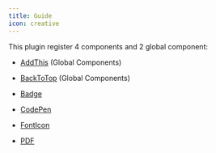 ```yaml
---
title: Guide
icon: creative
---
```


This plugin register 4 components and 2 global component:

- [AddThis](addthis.md) (Global Components)

- [BackToTop](backtotop.md) (Global Components)

- [Badge](badge.md)

- [CodePen](codepen.md)

- [FontIcon](fonticon.md)

- [PDF](pdf.md)
